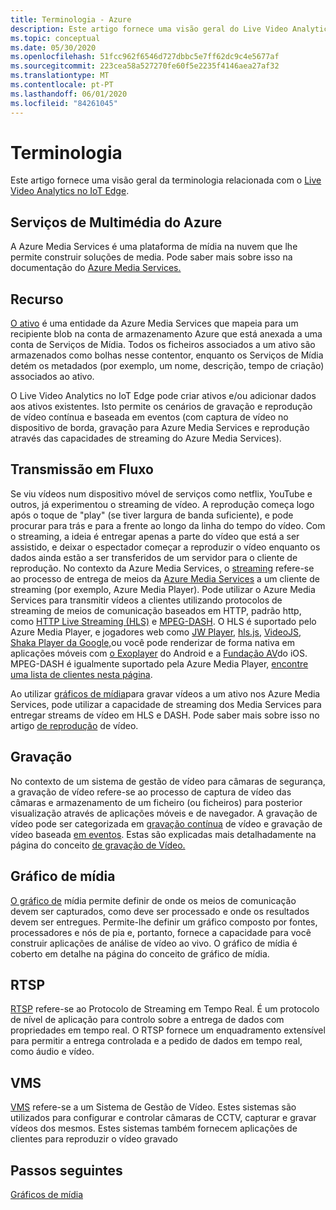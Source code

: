```yaml
---
title: Terminologia - Azure
description: Este artigo fornece uma visão geral do Live Video Analytics na terminologia IoT Edge.
ms.topic: conceptual
ms.date: 05/30/2020
ms.openlocfilehash: 51fcc962f6546d727dbbc5e7ff62dc9c4e5677af
ms.sourcegitcommit: 223cea58a527270fe60f5e2235f4146aea27af32
ms.translationtype: MT
ms.contentlocale: pt-PT
ms.lasthandoff: 06/01/2020
ms.locfileid: "84261045"
---
```

# <a name="terminology"></a>Terminologia

Este artigo fornece uma visão geral da terminologia relacionada com o [Live Video Analytics no IoT Edge](overview.md).

## <a name="azure-media-services"></a>Serviços de Multimédia do Azure

A Azure Media Services é uma plataforma de mídia na nuvem que lhe permite construir soluções de media. Pode saber mais sobre isso na documentação do [Azure Media Services.](../latest/media-services-overview.md)

## <a name="asset"></a>Recurso

[O ativo](../latest/assets-concept.md) é uma entidade da Azure Media Services que mapeia para um recipiente blob na conta de armazenamento Azure que está anexada a uma conta de Serviços de Mídia. Todos os ficheiros associados a um ativo são armazenados como bolhas nesse contentor, enquanto os Serviços de Mídia detém os metadados (por exemplo, um nome, descrição, tempo de criação) associados ao ativo.

O Live Video Analytics no IoT Edge pode criar ativos e/ou adicionar dados aos ativos existentes. Isto permite os cenários de gravação e reprodução de vídeo contínua e baseada em eventos (com captura de vídeo no dispositivo de borda, gravação para Azure Media Services e reprodução através das capacidades de streaming do Azure Media Services).

## <a name="streaming"></a>Transmissão em Fluxo

Se viu vídeos num dispositivo móvel de serviços como netflix, YouTube e outros, já experimentou o streaming de vídeo. A reprodução começa logo após o toque de "play" (se tiver largura de banda suficiente), e pode procurar para trás e para a frente ao longo da linha do tempo do vídeo. Com o streaming, a ideia é entregar apenas a parte do vídeo que está a ser assistido, e deixar o espectador começar a reproduzir o vídeo enquanto os dados ainda estão a ser transferidos de um servidor para o cliente de reprodução. No contexto da Azure Media Services, o [streaming](https://en.wikipedia.org/wiki/Streaming_media) refere-se ao processo de entrega de meios da [Azure Media Services](https://docs.microsoft.com/azure/media-services/azure-media-player/azure-media-player-overview) a um cliente de streaming (por exemplo, Azure Media Player). Pode utilizar o Azure Media Services para transmitir vídeos a clientes utilizando protocolos de streaming de meios de comunicação baseados em HTTP, padrão http, como [HTTP Live Streaming (HLS)](https://developer.apple.com/streaming/) e [MPEG-DASH](https://dashif.org/about/). O HLS é suportado pelo Azure Media Player, e jogadores web como [JW Player](https://www.jwplayer.com/), [hls.js](https://github.com/video-dev/hls.js/), [VideoJS,](https://videojs.com/) [Shaka Player da Google,](https://github.com/google/shaka-player)ou você pode renderizar de forma nativa em aplicações móveis com [o Exoplayer](https://github.com/google/ExoPlayer) do Android e a [Fundação AV](https://developer.apple.com/av-foundation/)do iOS. MPEG-DASH é igualmente suportado pela Azure Media Player, [encontre uma lista de clientes nesta página](https://dashif.org/clients/). 

Ao utilizar [gráficos de mídia](#media-graph)para gravar vídeos a um ativo nos Azure Media Services, pode utilizar a capacidade de streaming dos Media Services para entregar streams de vídeo em HLS e DASH. Pode saber mais sobre isso no artigo [de reprodução](video-playback-concept.md) de vídeo.

## <a name="recording"></a>Gravação

No contexto de um sistema de gestão de vídeo para câmaras de segurança, a gravação de vídeo refere-se ao processo de captura de vídeo das câmaras e armazenamento de um ficheiro (ou ficheiros) para posterior visualização através de aplicações móveis e de navegador. A gravação de vídeo pode ser categorizada em [gravação contínua](continuous-video-recording-concept.md) de vídeo e gravação de vídeo baseada [em eventos](event-based-video-recording-concept.md). Estas são explicadas mais detalhadamente na página do conceito [de gravação de Vídeo.](video-recording-concept.md)

## <a name="media-graph"></a>Gráfico de mídia

[O gráfico de](media-graph-concept.md) mídia permite definir de onde os meios de comunicação devem ser capturados, como deve ser processado e onde os resultados devem ser entregues. Permite-lhe definir um gráfico composto por fontes, processadores e nós de pia e, portanto, fornece a capacidade para você construir aplicações de análise de vídeo ao vivo. O gráfico de mídia é coberto em detalhe na página do conceito de gráfico de mídia.

## <a name="rtsp"></a>RTSP

[RTSP](https://tools.ietf.org/html/rfc2326) refere-se ao Protocolo de Streaming em Tempo Real. É um protocolo de nível de aplicação para controlo sobre a entrega de dados com propriedades em tempo real. O RTSP fornece um enquadramento extensível para permitir a entrega controlada e a pedido de dados em tempo real, como áudio e vídeo. 

## <a name="vms"></a>VMS

[VMS](https://en.wikipedia.org/wiki/Video_management_system) refere-se a um Sistema de Gestão de Vídeo. Estes sistemas são utilizados para configurar e controlar câmaras de CCTV, capturar e gravar vídeos dos mesmos. Estes sistemas também fornecem aplicações de clientes para reproduzir o vídeo gravado

## <a name="next-steps"></a>Passos seguintes

[Gráficos de mídia](media-graph-concept.md)

